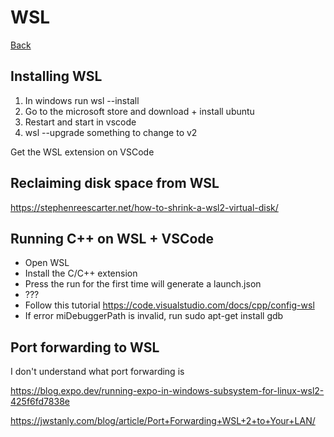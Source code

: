 # WSL

[Back](README.md)

## Installing WSL
1. In windows run wsl --install
2. Go to the microsoft store and download + install ubuntu 
3. Restart and start in vscode
4. wsl --upgrade  something to change to v2

Get the WSL extension on VSCode
## Reclaiming disk space from WSL
https://stephenreescarter.net/how-to-shrink-a-wsl2-virtual-disk/

## Running C++ on WSL + VSCode
- Open WSL
- Install the C/C++ extension
- Press the run for the first time will generate a launch.json
- ???
- Follow this tutorial https://code.visualstudio.com/docs/cpp/config-wsl 
- If error miDebuggerPath is invalid, run sudo apt-get install gdb

## Port forwarding to WSL
I don't understand what port forwarding is

https://blog.expo.dev/running-expo-in-windows-subsystem-for-linux-wsl2-425f6fd7838e

https://jwstanly.com/blog/article/Port+Forwarding+WSL+2+to+Your+LAN/


